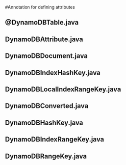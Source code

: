 #Annotation for defining attributes

## @DynamoDBTable.java
## DynamoDBAttribute.java          
## DynamoDBDocument.java          
## DynamoDBIndexHashKey.java       
## DynamoDBLocalIndexRangeKey.java 
## DynamoDBConverted.java          
## DynamoDBHashKey.java            
## DynamoDBIndexRangeKey.java      
## DynamoDBRangeKey.java           
